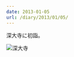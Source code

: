 ```yaml
---
date: 2013-01-05
url: /diary/2013/01/05/
---
```


深大寺に初詣。

![深大寺](http://instagram.com/p/UFgM8lyLkG/media?size=l "深大寺")